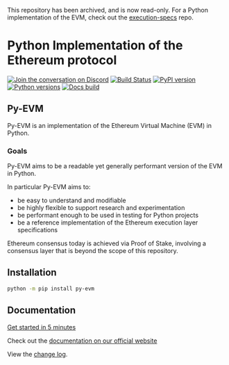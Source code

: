 This repository has been archived, and is now read-only. For a Python implementation of the EVM, check out the [execution-specs](https://github.com/ethereum/execution-specs) repo. 


# Python Implementation of the Ethereum protocol

[![Join the conversation on Discord](https://img.shields.io/discord/809793915578089484?color=blue&label=chat&logo=discord&logoColor=white)](https://discord.gg/GHryRvPB84)
[![Build Status](https://circleci.com/gh/ethereum/py-evm.svg?style=shield)](https://circleci.com/gh/ethereum/py-evm)
[![PyPI version](https://badge.fury.io/py/py-evm.svg)](https://badge.fury.io/py/py-evm)
[![Python versions](https://img.shields.io/pypi/pyversions/py-evm.svg)](https://pypi.python.org/pypi/py-evm)
[![Docs build](https://readthedocs.org/projects/py-evm/badge/?version=latest)](https://py-evm.readthedocs.io/en/latest/?badge=latest)

## Py-EVM

Py-EVM is an implementation of the Ethereum Virtual Machine (EVM) in Python.

### Goals

Py-EVM aims to be a readable yet generally performant version of the EVM in Python.

In particular Py-EVM aims to:

- be easy to understand and modifiable
- be highly flexible to support research and experimentation
- be performant enough to be used in testing for Python projects
- be a reference implementation of the Ethereum execution layer specifications

Ethereum consensus today is achieved via Proof of Stake, involving a consensus layer that
is beyond the scope of this repository.

## Installation

```sh
python -m pip install py-evm
```

## Documentation

[Get started in 5 minutes](https://py-evm.readthedocs.io/en/latest/guides/building_an_app_that_uses_pyevm.html)

Check out the [documentation on our official website](https://py-evm.readthedocs.io/en/latest/)

View the [change log](https://py-evm.readthedocs.io/en/latest/release_notes.html).
